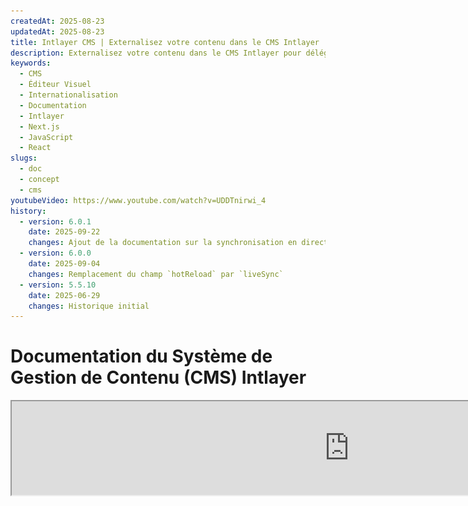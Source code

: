 ```yaml
---
createdAt: 2025-08-23
updatedAt: 2025-08-23
title: Intlayer CMS | Externalisez votre contenu dans le CMS Intlayer
description: Externalisez votre contenu dans le CMS Intlayer pour déléguer la gestion de votre contenu à votre équipe.
keywords:
  - CMS
  - Éditeur Visuel
  - Internationalisation
  - Documentation
  - Intlayer
  - Next.js
  - JavaScript
  - React
slugs:
  - doc
  - concept
  - cms
youtubeVideo: https://www.youtube.com/watch?v=UDDTnirwi_4
history:
  - version: 6.0.1
    date: 2025-09-22
    changes: Ajout de la documentation sur la synchronisation en direct
  - version: 6.0.0
    date: 2025-09-04
    changes: Remplacement du champ `hotReload` par `liveSync`
  - version: 5.5.10
    date: 2025-06-29
    changes: Historique initial
---
```


# Documentation du Système de Gestion de Contenu (CMS) Intlayer

<iframe title="Éditeur Visuel + CMS pour votre application Web : Intlayer expliqué" class="m-auto aspect-[16/9] w-full overflow-hidden rounded-lg border-0" allow="autoplay; gyroscope;" loading="lazy" width="1080" height="auto" src="https://www.youtube.com/embed/UDDTnirwi_4?autoplay=0&amp;origin=http://intlayer.org&amp;controls=0&amp;rel=1"/>

Le CMS Intlayer est une application qui vous permet d'externaliser le contenu d'un projet Intlayer.

Pour cela, Intlayer introduit le concept de « dictionnaires distants ».

![Interface du CMS Intlayer](https://github.com/aymericzip/intlayer/blob/main/docs/assets/CMS.png)

## Comprendre les dictionnaires distants

Intlayer fait une distinction entre les dictionnaires « locaux » et « distants ».

- Un dictionnaire « local » est un dictionnaire déclaré dans votre projet Intlayer. Par exemple, le fichier de déclaration d’un bouton ou votre barre de navigation. Externaliser votre contenu n’a pas de sens dans ce cas, car ce contenu n’est pas censé changer fréquemment.

- Un dictionnaire « distant » est un dictionnaire géré via le CMS Intlayer. Cela peut être utile pour permettre à votre équipe de gérer directement votre contenu sur votre site web, et vise également à utiliser des fonctionnalités de tests A/B et d’optimisation automatique SEO.

## Éditeur visuel vs CMS

L’éditeur [Intlayer Visual](https://github.com/aymericzip/intlayer/blob/main/docs/docs/fr/intlayer_visual_editor.md) est un outil qui vous permet de gérer votre contenu dans un éditeur visuel pour les dictionnaires locaux. Une fois qu’une modification est effectuée, le contenu sera remplacé dans la base de code. Cela signifie que l’application sera reconstruite et que la page sera rechargée pour afficher le nouveau contenu.

En revanche, le CMS Intlayer est un outil qui vous permet de gérer votre contenu dans un éditeur visuel pour les dictionnaires distants. Une fois qu’une modification est effectuée, le contenu n’impactera **pas** votre base de code. Et le site web affichera automatiquement le contenu modifié.

## Intégration

Pour plus de détails sur la façon d’installer le package, consultez la section correspondante ci-dessous :

### Intégration avec Next.js

Pour l’intégration avec Next.js, référez-vous au [guide d’installation](https://github.com/aymericzip/intlayer/blob/main/docs/docs/fr/intlayer_with_nextjs_15.md).

### Intégration avec Create React App

Pour l’intégration avec Create React App, référez-vous au [guide d’installation](https://github.com/aymericzip/intlayer/blob/main/docs/docs/fr/intlayer_with_create_react_app.md).

### Intégration avec Vite + React

Pour l’intégration avec Vite + React, référez-vous au [guide d’installation](https://github.com/aymericzip/intlayer/blob/main/docs/docs/fr/intlayer_with_vite+react.md).

## Configuration

Dans votre fichier de configuration Intlayer, vous pouvez personnaliser les paramètres du CMS :

```typescript fileName="intlayer.config.ts" codeFormat="typescript"
import type { IntlayerConfig } from "intlayer";

const config: IntlayerConfig = {
  // ... autres paramètres de configuration
  editor: {
    /**
     * Obligatoire
     *
     * L'URL de l'application.
     * C'est l'URL ciblée par l'éditeur visuel.
     */
    applicationURL: process.env.INTLAYER_APPLICATION_URL,

    /**
     * Obligatoire
     *
     * L'ID client et le secret client sont nécessaires pour activer l'éditeur.
     * Ils permettent d'identifier l'utilisateur qui édite le contenu.
     * Ils peuvent être obtenus en créant un nouveau client dans le tableau de bord Intlayer - Projets (https://intlayer.org/dashboard/projects).
     * clientId: process.env.INTLAYER_CLIENT_ID,
     * clientSecret: process.env.INTLAYER_CLIENT_SECRET,
     */
    clientId: process.env.INTLAYER_CLIENT_ID,
    clientSecret: process.env.INTLAYER_CLIENT_SECRET,

    /**
     * Optionnel
     *
     * Dans le cas où vous hébergez vous-même le CMS Intlayer, vous pouvez définir l'URL du CMS.
     *
     * L'URL du CMS Intlayer.
     * Par défaut, elle est définie sur https://intlayer.org
     */
    cmsURL: process.env.INTLAYER_CMS_URL,

    /**
     * Optionnel
     *
     * Dans le cas où vous hébergez vous-même le CMS Intlayer, vous pouvez définir l'URL du backend.
     *
     * L'URL du backend Intlayer.
     * Par défaut, elle est définie sur https://back.intlayer.org
     */
    backendURL: process.env.INTLAYER_BACKEND_URL,
  },
};

export default config;
```

```javascript fileName="intlayer.config.mjs" codeFormat="esm"
/** @type {import('intlayer').IntlayerConfig} */
const config = {
  // ... autres paramètres de configuration
  editor: {
    /**
     * Obligatoire
     *
     * L'URL de l'application.
     * C'est l'URL ciblée par l'éditeur visuel.
     */
    applicationURL: process.env.INTLAYER_APPLICATION_URL,

    /**
     * Requis
     *
     * L'ID client et le secret client sont nécessaires pour activer l'éditeur.
     * Ils permettent d'identifier l'utilisateur qui édite le contenu.
     * Ils peuvent être obtenus en créant un nouveau client dans le tableau de bord Intlayer - Projets (https://intlayer.org/dashboard/projects).
     * clientId: process.env.INTLAYER_CLIENT_ID,
     * clientSecret: process.env.INTLAYER_CLIENT_SECRET,
     */
    clientId: process.env.INTLAYER_CLIENT_ID,
    clientSecret: process.env.INTLAYER_CLIENT_SECRET,

    /**
     * Optionnel
     *
     * Dans le cas où vous hébergez vous-même le CMS Intlayer, vous pouvez définir l'URL du CMS.
     *
     * L'URL du CMS Intlayer.
     * Par défaut, elle est définie sur https://intlayer.org
     */
    cmsURL: process.env.INTLAYER_CMS_URL,

    /**
     * Optionnel
     *
     * Dans le cas où vous hébergez vous-même le CMS Intlayer, vous pouvez définir l'URL du backend.
     *
     * L'URL du CMS Intlayer.
     * Par défaut, elle est définie sur https://back.intlayer.org
     */
    backendURL: process.env.INTLAYER_BACKEND_URL,
  },
};

export default config;
```

```javascript fileName="intlayer.config.cjs" codeFormat="commonjs"
/** @type {import('intlayer').IntlayerConfig} */
const config = {
  // ... autres paramètres de configuration
  editor: {
    /**
     * Requis
     *
     * L'URL de l'application.
     * C'est l'URL ciblée par l'éditeur visuel.
     */
    applicationURL: process.env.INTLAYER_APPLICATION_URL,

    /**
     * Requis
     *
     * L'ID client et le secret client sont nécessaires pour activer l'éditeur.
     * Ils permettent d'identifier l'utilisateur qui édite le contenu.
     * Ils peuvent être obtenus en créant un nouveau client dans le Tableau de bord Intlayer - Projets (https://intlayer.org/dashboard/projects).
     * clientId: process.env.INTLAYER_CLIENT_ID,
     * clientSecret: process.env.INTLAYER_CLIENT_SECRET,
     */
    clientId: process.env.INTLAYER_CLIENT_ID,
    clientSecret: process.env.INTLAYER_CLIENT_SECRET,

    /**
     * Optionnel
     *
     * Dans le cas où vous hébergez vous-même le CMS Intlayer, vous pouvez définir l'URL du CMS.
     *
     * L'URL du CMS Intlayer.
     * Par défaut, elle est définie sur https://intlayer.org
     */
    cmsURL: process.env.INTLAYER_CMS_URL,

    /**
     * Optionnel
     *
     * Dans le cas où vous hébergez vous-même le CMS Intlayer, vous pouvez définir l'URL du backend.
     *
     * L'URL du CMS Intlayer.
     * Par défaut, elle est définie sur https://back.intlayer.org
     */
    backendURL: process.env.INTLAYER_BACKEND_URL,
  },
};

module.exports = config;
```

> Si vous ne disposez pas d'un ID client et d'un secret client, vous pouvez les obtenir en créant un nouveau client dans le [Tableau de bord Intlayer - Projets](https://intlayer.org/dashboard/projects).

> Pour voir tous les paramètres disponibles, référez-vous à la [documentation de configuration](https://github.com/aymericzip/intlayer/blob/main/docs/docs/fr/configuration.md).

## Utilisation du CMS

### Poussez votre configuration

Pour configurer le CMS Intlayer, vous pouvez utiliser les commandes du [intlayer CLI](https://github.com/aymericzip/intlayer/tree/main/docs/fr/intlayer_cli.md).

```bash
npx intlayer config push
```

> Si vous utilisez des variables d'environnement dans votre fichier de configuration `intlayer.config.ts`, vous pouvez spécifier l'environnement souhaité en utilisant l'argument `--env` :

```bash
npx intlayer config push --env production
```

Cette commande téléverse votre configuration vers le CMS Intlayer.

### Pousser un dictionnaire

Pour transformer vos dictionnaires de locale en un dictionnaire distant, vous pouvez utiliser les commandes du [intlayer CLI](https://github.com/aymericzip/intlayer/tree/main/docs/fr/intlayer_cli.md).

```bash
npx intlayer dictionary push -d my-first-dictionary-key
```

> Si vous utilisez des variables d'environnement dans votre fichier de configuration `intlayer.config.ts`, vous pouvez spécifier l'environnement souhaité en utilisant l'argument `--env` :

```bash
npx intlayer dictionary push -d my-first-dictionary-key --env production
```

Cette commande télécharge vos dictionnaires de contenu initiaux, les rendant disponibles pour une récupération et une édition asynchrones via la plateforme Intlayer.

### Modifier le dictionnaire

Vous pourrez alors voir et gérer votre dictionnaire dans le [CMS Intlayer](https://intlayer.org/dashboard/content).

## Synchronisation en direct

La synchronisation en direct permet à votre application de refléter les modifications du contenu CMS en temps réel. Aucune reconstruction ou redéploiement n'est nécessaire. Lorsqu'elle est activée, les mises à jour sont diffusées vers un serveur de synchronisation en direct qui actualise les dictionnaires que votre application utilise.

> La synchronisation en direct nécessite une connexion continue au serveur et est disponible dans le plan entreprise.

Activez la synchronisation en direct en mettant à jour votre configuration Intlayer :

```typescript fileName="intlayer.config.ts" codeFormat="typescript"
import type { IntlayerConfig } from "intlayer";

const config: IntlayerConfig = {
  // ... autres paramètres de configuration
  editor: {
    /**
     * Active le rechargement à chaud des configurations de langue lorsque des modifications sont détectées.
     * Par exemple, lorsqu'un dictionnaire est ajouté ou mis à jour, l'application met à jour
     * le contenu affiché sur la page.
     *
     * Comme le rechargement à chaud nécessite une connexion continue au serveur,
     * il est uniquement disponible pour les clients du plan `enterprise`.
     *
     * Par défaut : false
     */
    liveSync: true,
  },
  build: {
    /**
     * Contrôle la manière dont les dictionnaires sont importés :
     *
     * - "live" : Les dictionnaires sont récupérés dynamiquement via l'API Live Sync.
     *   Remplace useIntlayer par useDictionaryDynamic.
     *
     * Remarque : Le mode live utilise l'API Live Sync pour récupérer les dictionnaires. Si l'appel API
     * échoue, les dictionnaires sont importés dynamiquement.
     * Remarque : Seuls les dictionnaires avec un contenu distant et le drapeau "live" utilisent le mode live.
     * Les autres utilisent le mode dynamique pour des raisons de performance.
     */
    importMode: "live",
  },
};

export default config;
```

```javascript fileName="intlayer.config.mjs" codeFormat="esm"
/** @type {import('intlayer').IntlayerConfig} */
const config = {
  // ... autres paramètres de configuration
  editor: {
    /**
     * Active le rechargement à chaud des configurations de langue lorsque des modifications sont détectées.
     * Par exemple, lorsqu'un dictionnaire est ajouté ou mis à jour, l'application met à jour
     * le contenu affiché sur la page.
     *
     * Comme le rechargement à chaud nécessite une connexion continue au serveur, il est
     * uniquement disponible pour les clients du plan `enterprise`.
     *
     * Par défaut : false
     */
    liveSync: true,
  },
  build: {
    /**
     * Contrôle la manière dont les dictionnaires sont importés :
     *
     * - "live" : Les dictionnaires sont récupérés dynamiquement via l'API Live Sync.
     *   Remplace useIntlayer par useDictionaryDynamic.
     *
     * Remarque : Le mode live utilise l'API Live Sync pour récupérer les dictionnaires. Si l'appel API
     * échoue, les dictionnaires sont importés dynamiquement.
     * Note : Seuls les dictionnaires avec un contenu distant et le drapeau "live" utilisent le mode live.
     * Les autres utilisent le mode dynamique pour des raisons de performance.
     */
    importMode: "live",
  },
};

export default config;
```

```javascript fileName="intlayer.config.cjs" codeFormat="commonjs"
/** @type {import('intlayer').IntlayerConfig} */
const config = {
  // ... autres paramètres de configuration
  editor: {
    /**
     * Active le rechargement à chaud des configurations de langue lorsque des modifications sont détectées.
     * Par exemple, lorsqu'un dictionnaire est ajouté ou mis à jour, l'application met à jour
     * le contenu affiché sur la page.
     *
     * Comme le rechargement à chaud nécessite une connexion continue au serveur, il est
     * uniquement disponible pour les clients du plan `enterprise`.
     *
     * Par défaut : false
     */
    liveSync: true,

    /**
     * Le port du serveur Live Sync.
     *
     * Par défaut : 4000
     */
    liveSyncPort: 4000,

    /**
     * L'URL du serveur Live Sync.
     *
     * Par défaut : http://localhost:{liveSyncPort}
     */
    liveSyncURL: "https://live.example.com",
  },
  build: {
    /**
     * Contrôle la manière dont les dictionnaires sont importés :
     *
     * - "live" : Les dictionnaires sont récupérés dynamiquement via l'API Live Sync.
     *   Remplace useIntlayer par useDictionaryDynamic.
     *
     * Remarque : Le mode live utilise l'API Live Sync pour récupérer les dictionnaires. Si l'appel API
     * échoue, les dictionnaires sont importés dynamiquement.
     * Remarque : Seuls les dictionnaires avec un contenu distant et des indicateurs "live" utilisent le mode live.
     * Les autres utilisent le mode dynamique pour des raisons de performance.
     */
    importMode: "live",
  },
};

module.exports = config;
```

Démarrez le serveur Live Sync pour envelopper votre application :

Exemple avec Next.js :

```json5 fileName="package.json"
{
  "scripts": {
    // ... autres scripts
    "build": "next build",
    "dev": "next dev",
    "start": "npx intlayer live --process 'next start'",
  },
}
```

Exemple avec Vite :

```json5 fileName="package.json"
{
  "scripts": {
    // ... autres scripts
    "build": "vite build",
    "dev": "vite dev",
    "start": "npx intlayer live --process 'vite start'",
  },
}
```

Le serveur Live Sync enveloppe votre application et applique automatiquement le contenu mis à jour dès son arrivée.

Pour recevoir les notifications de changement depuis le CMS, le serveur Live Sync maintient une connexion SSE avec le backend. Lorsque le contenu change dans le CMS, le backend transmet la mise à jour au serveur Live Sync, qui écrit les nouveaux dictionnaires. Votre application reflétera la mise à jour lors de la prochaine navigation ou du rechargement du navigateur — aucune reconstruction n’est nécessaire.

Organigramme (CMS/Backend -> Serveur Live Sync -> Serveur d’application -> Frontend) :

![Schéma logique Live Sync](https://github.com/aymericzip/intlayer/blob/main/docs/assets/live_sync_logic_schema.svg)

Comment cela fonctionne :

![Schéma du flux Live Sync CMS/Backend/Serveur Live Sync/Serveur d’application/Frontend](https://github.com/aymericzip/intlayer/blob/main/docs/assets/live_sync_flow_scema.svg)

### Flux de travail en développement (local)

- En développement, tous les dictionnaires distants sont récupérés au démarrage de l'application, ce qui vous permet de tester rapidement les mises à jour.
- Pour tester Live Sync localement avec Next.js, encapsulez votre serveur de développement :

```json5 fileName="package.json"
{
  "scripts": {
    // ... autres scripts
    "dev": "npx intlayer live --process 'next dev'",
    // "dev": "npx intlayer live --process 'vite dev'", // Pour Vite
  },
}
```

Activez l'optimisation afin qu'Intlayer applique les transformations d'importation Live pendant le développement :

```typescript fileName="intlayer.config.ts" codeFormat="typescript"
import type { IntlayerConfig } from "intlayer";

const config: IntlayerConfig = {
  editor: {
    applicationURL: "http://localhost:5173",
    liveSyncURL: "http://localhost:4000",
    liveSync: true,
  },
  build: {
    optimize: true,
    importMode: "live",
  },
};

export default config;
```

```javascript fileName="intlayer.config.mjs" codeFormat="esm"
/** @type {import('intlayer').IntlayerConfig} */
const config = {
  editor: {
    applicationURL: "http://localhost:5173",
    liveSyncURL: "http://localhost:4000",
    liveSync: true,
  },
  build: {
    optimize: true,
    importMode: "live",
  },
};

export default config;
```

```javascript fileName="intlayer.config.cjs" codeFormat="commonjs"
/** @type {import('intlayer').IntlayerConfig} */
const config = {
  editor: {
    applicationURL: "http://localhost:5173",
    liveSyncURL: "http://localhost:4000",
    liveSync: true,
  },
  build: {
    optimize: true,
    importMode: "live",
  },
};

module.exports = config;
```

Cette configuration encapsule votre serveur de développement avec le serveur Live Sync, récupère les dictionnaires distants au démarrage et diffuse les mises à jour du CMS via SSE. Rafraîchissez la page pour voir les changements.

Notes et contraintes :

- Ajoutez l'origine de live sync à votre politique de sécurité du site (CSP). Assurez-vous que l'URL de live sync est autorisée dans `connect-src` (et `frame-ancestors` si pertinent).
- Live Sync ne fonctionne pas avec une sortie statique. Pour Next.js, la page doit être dynamique pour recevoir les mises à jour à l'exécution (par exemple, utilisez `generateStaticParams`, `generateMetadata`, `getServerSideProps` ou `getStaticProps` de manière appropriée pour éviter les contraintes de statique complète).

Cette configuration enveloppe votre serveur de développement avec le serveur Live Sync, récupère les dictionnaires distants au démarrage, et diffuse les mises à jour du CMS via SSE. Actualisez la page pour voir les changements.

Notes et contraintes :

- Ajoutez l'origine du live sync à la politique de sécurité de votre site (CSP). Assurez-vous que l'URL du live sync est autorisée dans `connect-src` (et `frame-ancestors` si pertinent).
- Live Sync ne fonctionne pas avec une sortie statique. Pour Next.js, la page doit être dynamique pour recevoir les mises à jour à l'exécution (par exemple, utilisez `generateStaticParams`, `generateMetadata`, `getServerSideProps` ou `getStaticProps` de manière appropriée pour éviter les contraintes de statique complète).
- Dans le CMS, chaque dictionnaire possède un indicateur `live`. Seuls les dictionnaires avec `live=true` sont récupérés via l'API de synchronisation en direct ; les autres sont importés dynamiquement et restent inchangés à l'exécution.
- L'indicateur `live` est évalué pour chaque dictionnaire au moment de la compilation. Si le contenu distant n'était pas marqué `live=true` lors de la compilation, vous devez recompiler pour activer la synchronisation en direct pour ce dictionnaire.
- Le serveur de synchronisation en direct doit pouvoir écrire dans `.intlayer`. Dans les conteneurs, assurez-vous d'avoir un accès en écriture à `/.intlayer`.

## Débogage

Si vous rencontrez des problèmes avec le CMS, vérifiez les points suivants :

- L'application est en cours d'exécution.

- La configuration de [`editor`](https://intlayer.org/doc/concept/configuration#editor-configuration) est correctement définie dans votre fichier de configuration Intlayer.
  - Champs requis :
- L'URL de l'application doit correspondre à celle que vous avez définie dans la configuration de l'éditeur (`applicationURL`).
- L'URL du CMS

- Assurez-vous que la configuration du projet a été poussée vers le CMS Intlayer.

- L'éditeur visuel utilise un iframe pour afficher votre site web. Assurez-vous que la politique de sécurité du contenu (Content Security Policy, CSP) de votre site autorise l'URL du CMS en tant que `frame-ancestors` ('https://intlayer.org' par défaut). Vérifiez la console de l'éditeur pour toute erreur.
